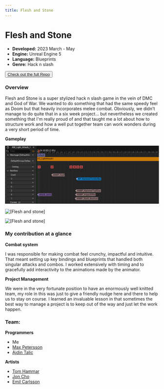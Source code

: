 ```yaml
---
title: Flesh and Stone
---
```


# Flesh and Stone
 
- **Developed:** 2023 March - May
- **Engine:** Unreal Engine 5
- **Language:** Blueprints
- **Genre:** Hack n slash

<button class="prose prose-a:text-white prose-a:no-underline prose-a:font-semibold bg-zinc-900 hover:scale-105 p-2 md:p-4 my-4  font-semibold">
<a href="https://github.com/Max-Petersson/Gravel" target="_">Check out the full Repo</a>
</button>

### Overview

Flesh and Stone is a super stylized hack n slash game in the vein of DMC and God of War. We wanted to do something that had the same speedy feel as Doom but that heavily incorporates melee combat. Obviously, we didn't manage to do quite that in a six week project... but nevertheless we created something that I'm really proud of and that taught me a lot about how to structure work and how a well put together team can work wonders during a very short period of time.

**Gameplay**

![[Flesh and stone]](../src/img/light-attack-anim.gif)

![[Flesh and stone]](../src/img/light-attack-BP.gif)

![[Flesh and stone]](../src/img/light-attack-clip.gif)

### My contribution at a glance

**Combat system** 

I was responsible for making combat feel crunchy, impactful and intuitive. That meant setting up key bindings and blueprints that handled both singular attacks and combos. I worked extensively with timing and to gracefully add interactivity to the animations made by the animator. 

**Project Management**

We were in the very fortunate position to have an enormously well knitted team, my role in this was just to give a friendly nudge here and there to help us to stay on course. I learned an invaluable lesson in that sometimes the best way to manage a project is to keep out of the way and just let the work happen. 

### Team: 
**Programmers**  

- Me  
- [Max Petersson](https://github.com/Max-Petersson) 
- [Ajdin Talic](https://github.com/MagmarRager)

**Artists**

- [Tom Hammar](https://www.artstation.com/tomhammar)
- [Jon Cho](https://www.artstation.com/joncho3)
- [Emil Carlsson](https://www.artstation.com/emilcarlsson)